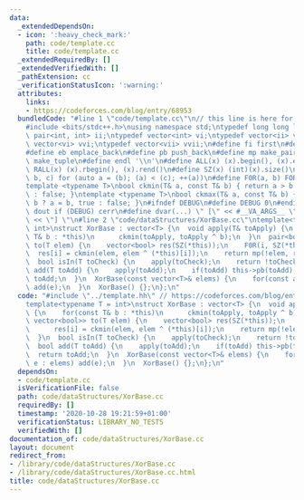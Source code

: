 ```yaml
---
data:
  _extendedDependsOn:
  - icon: ':heavy_check_mark:'
    path: code/template.cc
    title: code/template.cc
  _extendedRequiredBy: []
  _extendedVerifiedWith: []
  _pathExtension: cc
  _verificationStatusIcon: ':warning:'
  attributes:
    links:
    - https://codeforces.com/blog/entry/68953
  bundledCode: "#line 1 \"code/template.cc\"\n// this line is here for a reason\n\
    #include <bits/stdc++.h>\nusing namespace std;\ntypedef long long ll;\ntypedef\
    \ pair<int, int> ii;\ntypedef vector<int> vi;\ntypedef vector<ii> vii;\ntypedef\
    \ vector<vi> vvi;\ntypedef vector<vii> vvii;\n#define fi first\n#define se second\n\
    #define eb emplace_back\n#define pb push_back\n#define mp make_pair\n#define mt\
    \ make_tuple\n#define endl '\\n'\n#define ALL(x) (x).begin(), (x).end()\n#define\
    \ RALL(x) (x).rbegin(), (x).rend()\n#define SZ(x) (int)(x).size()\n#define FOR(a,\
    \ b, c) for (auto a = (b); (a) < (c); ++(a))\n#define F0R(a, b) FOR (a, 0, (b))\n\
    template <typename T>\nbool ckmin(T& a, const T& b) { return a > b ? a = b, true\
    \ : false; }\ntemplate <typename T>\nbool ckmax(T& a, const T& b) { return a <\
    \ b ? a = b, true : false; }\n#ifndef DEBUG\n#define DEBUG 0\n#endif\n#define\
    \ dout if (DEBUG) cerr\n#define dvar(...) \" [\" << #__VA_ARGS__ \": \" << (__VA_ARGS__)\
    \ << \"] \"\n#line 2 \"code/dataStructures/XorBase.cc\"\ntemplate<typename T =\
    \ int>\nstruct XorBase : vector<T> {\n  void apply(T& toApply) {\n    for(const\
    \ T& b : *this)\n      ckmin(toApply, toApply ^ b);\n  }\n  pair<bool, vector<bool>>\
    \ to(T elem) {\n    vector<bool> res(SZ(*this));\n    F0R(i, SZ(*this))\n    \
    \  res[i] = ckmin(elem, elem ^ (*this)[i]);\n    return mp(!elem, res);\n  }\n\
    \  bool isIn(T toCheck) {\n    apply(toCheck);\n    return !toCheck;\n  }\n  bool\
    \ add(T toAdd) {\n    apply(toAdd);\n    if(toAdd) this->pb(toAdd);\n    return\
    \ toAdd;\n  }\n  XorBase(const vector<T>& elems) {\n    for(const auto& e : elems)\
    \ add(e);\n  }\n  XorBase() {};\n};\n"
  code: "#include \"../template.hh\" // https://codeforces.com/blog/entry/68953\n\
    template<typename T = int>\nstruct XorBase : vector<T> {\n  void apply(T& toApply)\
    \ {\n    for(const T& b : *this)\n      ckmin(toApply, toApply ^ b);\n  }\n  pair<bool,\
    \ vector<bool>> to(T elem) {\n    vector<bool> res(SZ(*this));\n    F0R(i, SZ(*this))\n\
    \      res[i] = ckmin(elem, elem ^ (*this)[i]);\n    return mp(!elem, res);\n\
    \  }\n  bool isIn(T toCheck) {\n    apply(toCheck);\n    return !toCheck;\n  }\n\
    \  bool add(T toAdd) {\n    apply(toAdd);\n    if(toAdd) this->pb(toAdd);\n  \
    \  return toAdd;\n  }\n  XorBase(const vector<T>& elems) {\n    for(const auto&\
    \ e : elems) add(e);\n  }\n  XorBase() {};\n};\n"
  dependsOn:
  - code/template.cc
  isVerificationFile: false
  path: code/dataStructures/XorBase.cc
  requiredBy: []
  timestamp: '2020-10-28 19:21:59+01:00'
  verificationStatus: LIBRARY_NO_TESTS
  verifiedWith: []
documentation_of: code/dataStructures/XorBase.cc
layout: document
redirect_from:
- /library/code/dataStructures/XorBase.cc
- /library/code/dataStructures/XorBase.cc.html
title: code/dataStructures/XorBase.cc
---
```

